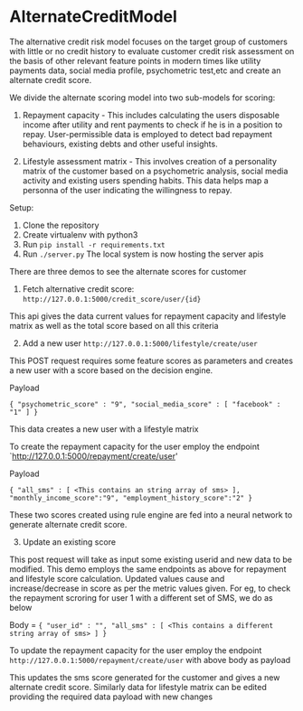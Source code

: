 # AlternateCreditModel
The alternative credit risk model focuses on the target group of customers with little or no credit history to evaluate customer credit risk assessment on the basis of other relevant feature points in modern times like utility payments data, social media profile, psychometric test,etc and create an alternate credit score.

We divide the alternate scoring model into two sub-models for scoring:
1. Repayment capacity - This includes calculating the users disposable income after utility and rent payments to check if he is in a position to repay. User-permissible data is employed to detect bad repayment behaviours, existing debts and other useful insights.

2. Lifestyle assessment matrix - This involves creation of a personality matrix of the customer based on a psychometric analysis, social media activity and existing users spending habits. This data helps map a personna of the user indicating the willingness to repay.

Setup:
1. Clone the repository
2. Create virtualenv with python3
3. Run `pip install -r requirements.txt`
4. Run `./server.py`
The local system is now hosting the server apis

There are three demos to see the alternate scores for customer

1. Fetch alternative credit score: `http://127.0.0.1:5000/credit_score/user/{id}`

This api gives the data current values for repayment capacity and lifestyle matrix as well as the total score based on all this criteria

2. Add a new user `http://127.0.0.1:5000/lifestyle/create/user`

This POST request requires some feature scores as parameters and creates a new user with a score based on the decision engine. 

Payload

`{
"psychometric_score" : "9",
"social_media_score" : [
"facebook" : "1"
]
}`

This data creates a new user with a lifestyle matrix

To create the repayment capacity for the user employ the endpoint `http://127.0.0.1:5000/repayment/create/user'

Payload 

`{
"all_sms" : [
<This contains an string array of sms>
  ],
  "monthly_income_score":"9",
  "employment_history_score":"2"
  }`
  
 These two scores created using rule engine are fed into a neural network to generate alternate credit score.
 
 3. Update an existing score
 
This post request will take as input some existing userid and new data to be modified. This demo employs the same endpoints as above for repayment and lifestyle score calculation. Updated values cause and increase/decrease in score as per the metric values given.
 For eg, to check the repayment scroring for user 1 with a different set of SMS, we do as below
 
 Body = `{
 "user_id" : "",
 "all_sms" : [
<This contains a different string array of sms>
  ]
 }`
 
  To update the repayment capacity for the user employ the endpoint `http://127.0.0.1:5000/repayment/create/user` with above body as payload
  
This updates the sms score generated for the customer and gives a new alternate credit score.
Similarly data for lifestyle matrix can be edited providing the required data payload with new changes
